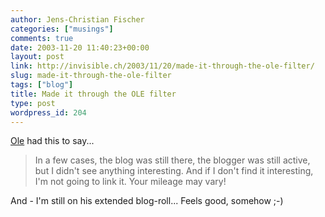 ```yaml
---
author: Jens-Christian Fischer
categories: ["musings"]
comments: true
date: 2003-11-20 11:40:23+00:00
layout: post
link: http://invisible.ch/2003/11/20/made-it-through-the-ole-filter/
slug: made-it-through-the-ole-filter
tags: ["blog"]
title: Made it through the OLE filter
type: post
wordpress_id: 204
---
```


[Ole](http://w-uh.com/) had this to say...


<blockquote>In a few cases, the blog was still there, the blogger was still active, but I didn't see anything interesting.  And if I don't find it interesting, I'm not going to link it.  Your mileage may vary!</blockquote>



And - I'm still on his extended blog-roll... Feels good, somehow ;-)
